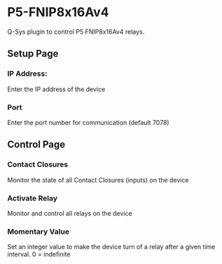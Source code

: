 # P5-FNIP8x16Av4
Q-Sys plugin to control P5 FNIP8x16Av4 relays.

## Setup Page
### IP Address:
Enter the IP address of the device

### Port
Enter the port number for communication (default 7078)

## Control Page

### Contact Closures
Monitor the state of all Contact Closures (inputs) on the device
### Activate Relay
Monitor and control all relays on the device
### Momentary Value
Set an integer value to make the device turn of a relay after a given time interval.
0 = indefinite
